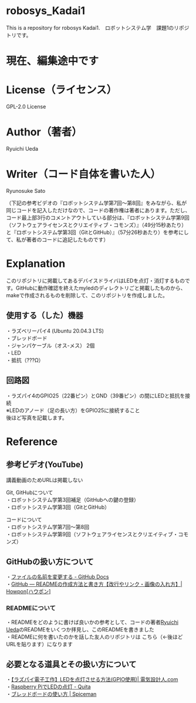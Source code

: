 # robosys_Kadai1
This is a repository for robosys Kadai1.　ロボットシステム学　課題1のリポジトリです。

# 現在、編集途中です

# License（ライセンス）
GPL-2.0 License

# Author（著者）
Ryuichi Ueda

# Writer（コード自体を書いた人）
Ryunosuke Sato  

（下記の参考ビデオの『ロボットシステム学第7回～第8回』をみながら、私が同じコードを記入しただけなので、コードの著作権は著者にあります。ただし、コード最上部3行のコメントアウトしている部分は、『ロボットシステム学第9回（ソフトウェアライセンスとクリエイティブ・コモンズ）』（49分15秒あたり）と『ロボットシステム学第3回（GitとGitHub）』（57分26秒あたり）を参考にして、私が著者のコードに追記したものです）

# Explanation
このリポジトリに掲載してあるデバイスドライバはLEDを点灯・消灯するものです。GitHubに動作確認を終えたmyledのディレクトリごと掲載したものから、makeで作成されるものを削除して、このリポジトリを作成しました。  

## 使用する（した）機器
・ラズベリーパイ4 (Ubuntu 20.04.3 LTS)  
・ブレッドボード  
・ジャンパケーブル（オス-メス） 2個  
・LED  
・抵抗（???Ω）  

## 回路図
・ラズパイ4のGPIO25（22番ピン）とGND（39番ピン）の間にLEDと抵抗を接続  
※LEDのアノード（足の長い方）をGPIO25に接続すること  
後ほど写真を記載します。

# Reference
## 参考ビデオ(YouTube)
講義動画のためURLは掲載しない

Git, GitHubについて  
・ロボットシステム学第3回補足（GitHubへの鍵の登録）  
・ロボットシステム学第3回（GitとGitHub）

コードについて  
・ロボットシステム学第7回～第8回  
・ロボットシステム学第9回（ソフトウェアライセンスとクリエイティブ・コモンズ）

## GitHubの扱い方について  
・[ファイルの名前を変更する - GitHub Docs](https://docs.github.com/ja/repositories/working-with-files/managing-files/renaming-a-file)  
・[GitHub — READMEの作成方法と書き方【改行やリンク・画像の入れ方】| Howpon[ハウポン]](https://howpon.com/8334)  

### READMEについて
・READMEをどのように書けば良いかの参考として、コードの著者[Ryuichi Ueda](https://github.com/ryuichiueda)のREADMEをいくつか拝見し、このREADMEを書きました  
・READMEに何を書いたのかを話した友人のリポジトリは こちら（←後ほどURLを貼ります）になります

## 必要となる道具とその扱い方について
・[【ラズパイ電子工作】LEDを点灯させる方法(GPIO使用)| 電気設計人.com](https://denkisekkeijin.com/raspberrypi/pi-led/)  
・[Raspberry PiでLEDの点灯 - Quita](https://qiita.com/aryoa/items/3f6d82b8c63761cef087)  
・[ブレッドボードの使い方 | Spiceman](https://spiceman.jp/bread-board/)  
